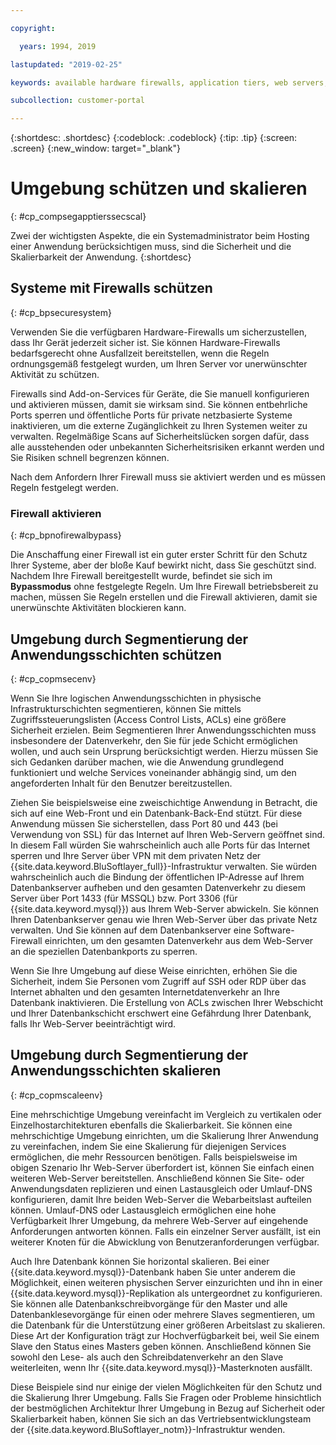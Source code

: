 ```yaml
---

copyright:

  years: 1994, 2019

lastupdated: "2019-02-25"

keywords: available hardware firewalls, application tiers, web servers, securing environment, activating firewall 

subcollection: customer-portal

---
```


{:shortdesc: .shortdesc}
{:codeblock: .codeblock}
{:tip: .tip}
{:screen: .screen}
{:new_window: target="_blank"}

# Umgebung schützen und skalieren
{: #cp_compsegapptierssecscal}

Zwei der wichtigsten Aspekte, die ein Systemadministrator beim Hosting einer Anwendung berücksichtigen muss, sind die Sicherheit und die Skalierbarkeit der Anwendung.
{:shortdesc}

## Systeme mit Firewalls schützen
{: #cp_bpsecuresystem}

Verwenden Sie die verfügbaren Hardware-Firewalls um sicherzustellen, dass Ihr Gerät jederzeit sicher ist. Sie können Hardware-Firewalls bedarfsgerecht ohne Ausfallzeit bereitstellen, wenn die Regeln ordnungsgemäß festgelegt wurden, um Ihren Server vor unerwünschter Aktivität zu schützen.

Firewalls sind Add-on-Services für Geräte, die Sie manuell konfigurieren und aktivieren müssen, damit sie wirksam sind. Sie können entbehrliche Ports sperren und öffentliche Ports für private netzbasierte Systeme inaktivieren, um die externe Zugänglichkeit zu Ihren Systemen weiter zu verwalten. Regelmäßige Scans auf Sicherheitslücken sorgen dafür, dass alle ausstehenden oder unbekannten Sicherheitsrisiken erkannt werden und Sie Risiken schnell begrenzen können.

Nach dem Anfordern Ihrer Firewall muss sie aktiviert werden und es müssen Regeln festgelegt werden.

### Firewall aktivieren
{: #cp_bpnofirewalbypass}

Die Anschaffung einer Firewall ist ein guter erster Schritt für den Schutz Ihrer Systeme, aber der bloße Kauf bewirkt nicht, dass Sie geschützt sind. Nachdem Ihre Firewall bereitgestellt wurde, befindet sie sich im **Bypassmodus** ohne festgelegte Regeln. Um Ihre Firewall betriebsbereit zu machen, müssen Sie Regeln erstellen und die Firewall aktivieren, damit sie unerwünschte Aktivitäten blockieren kann.


## Umgebung durch Segmentierung der Anwendungsschichten schützen
{: #cp_copmsecenv}

Wenn Sie Ihre logischen Anwendungsschichten in physische Infrastrukturschichten segmentieren, können Sie mittels Zugriffssteuerungslisten (Access Control Lists, ACLs) eine größere Sicherheit erzielen. Beim Segmentieren Ihrer Anwendungsschichten muss insbesondere der Datenverkehr, den Sie für jede Schicht ermöglichen wollen, und auch sein Ursprung berücksichtigt werden. Hierzu müssen Sie sich Gedanken darüber machen, wie die Anwendung grundlegend funktioniert und welche Services voneinander abhängig sind, um den angeforderten Inhalt für den Benutzer bereitzustellen.

Ziehen Sie beispielsweise eine zweischichtige Anwendung in Betracht, die sich auf eine Web-Front und ein Datenbank-Back-End stützt. Für diese Anwendung müssen Sie sicherstellen, dass Port 80 und 443 (bei Verwendung von SSL) für das Internet auf Ihren Web-Servern geöffnet sind. In diesem Fall würden Sie wahrscheinlich auch alle Ports für das Internet sperren und Ihre Server über VPN mit dem privaten Netz der {{site.data.keyword.BluSoftlayer_full}}-Infrastruktur verwalten. Sie würden wahrscheinlich auch die Bindung der öffentlichen IP-Adresse auf Ihrem Datenbankserver aufheben und den gesamten Datenverkehr zu diesem Server über Port 1433 (für MSSQL) bzw. Port 3306 (für {{site.data.keyword.mysql}}) aus Ihrem Web-Server abwickeln. Sie können Ihren Datenbankserver genau wie Ihren Web-Server über das private Netz verwalten. Und Sie können auf dem Datenbankserver eine Software-Firewall einrichten, um den gesamten Datenverkehr aus dem Web-Server an die speziellen Datenbankports zu sperren.

Wenn Sie Ihre Umgebung auf diese Weise einrichten, erhöhen Sie die Sicherheit, indem Sie Personen vom Zugriff auf SSH oder RDP über das Internet abhalten und den gesamten Internetdatenverkehr an Ihre Datenbank inaktivieren. Die Erstellung von ACLs zwischen Ihrer Webschicht und Ihrer Datenbankschicht erschwert eine Gefährdung Ihrer Datenbank, falls Ihr Web-Server beeinträchtigt wird.

## Umgebung durch Segmentierung der Anwendungsschichten skalieren
{: #cp_copmscaleenv}

Eine mehrschichtige Umgebung vereinfacht im Vergleich zu vertikalen oder Einzelhostarchitekturen ebenfalls die Skalierbarkeit. Sie können eine mehrschichtige Umgebung einrichten, um die Skalierung Ihrer Anwendung zu vereinfachen, indem Sie eine Skalierung für diejenigen Services ermöglichen, die mehr Ressourcen benötigen. Falls beispielsweise im obigen Szenario Ihr Web-Server überfordert ist, können Sie einfach einen weiteren Web-Server bereitstellen. Anschließend können Sie Site- oder Anwendungsdaten replizieren und einen Lastausgleich oder Umlauf-DNS konfigurieren, damit Ihre beiden Web-Server die Webarbeitslast aufteilen können. Umlauf-DNS oder Lastausgleich ermöglichen eine hohe Verfügbarkeit Ihrer Umgebung, da mehrere Web-Server auf eingehende Anforderungen antworten können. Falls ein einzelner Server ausfällt, ist ein weiterer Knoten für die Abwicklung von Benutzeranforderungen verfügbar.

Auch Ihre Datenbank können Sie horizontal skalieren. Bei einer {{site.data.keyword.mysql}}-Datenbank haben Sie unter anderem die Möglichkeit, einen weiteren physischen Server einzurichten und ihn in einer {{site.data.keyword.mysql}}-Replikation als untergeordnet zu konfigurieren. Sie können alle Datenbankschreibvorgänge für den Master und alle Datenbanklesevorgänge für einen oder mehrere Slaves segmentieren, um die Datenbank für die Unterstützung einer größeren Arbeitslast zu skalieren. Diese Art der Konfiguration trägt zur Hochverfügbarkeit bei, weil Sie einem Slave den Status eines Masters geben können. Anschließend können Sie sowohl den Lese- als auch den Schreibdatenverkehr an den Slave weiterleiten, wenn Ihr {{site.data.keyword.mysql}}-Masterknoten ausfällt.

Diese Beispiele sind nur einige der vielen Möglichkeiten für den Schutz und die Skalierung Ihrer Umgebung. Falls Sie Fragen oder Probleme hinsichtlich der bestmöglichen Architektur Ihrer Umgebung in Bezug auf Sicherheit oder Skalierbarkeit haben, können Sie sich an das Vertriebsentwicklungsteam der {{site.data.keyword.BluSoftlayer_notm}}-Infrastruktur wenden.
